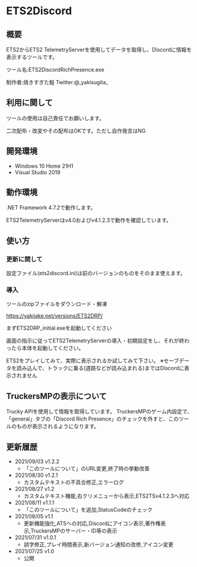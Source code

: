 # ETS2Discord
## 概要
ETS2からETS2 TelemetryServerを使用してデータを取得し、Discordに情報を表示するツールです。

ツール名:ETS2DiscordRichPresence.exe

制作者:焼きすぎた鮭 Twitter:@\_yakisugita_

## 利用に関して
ツールの使用は自己責任でお願いします。

二次配布・改変やその配布はOKです。ただし自作発言はNG

## 開発環境
- Windows 10 Home 21H1
- Visual Studio 2019

## 動作環境
.NET Framework 4.7.2で動作します。

ETS2TelemetryServerはv4.0およびv4.1.2.3で動作を確認しています。

## 使い方
### 更新に関して
設定ファイル(ets2discord.ini)は前のバージョンのものをそのまま使えます。

### 導入
ツールのzipファイルをダウンロード・解凍

https://yakijake.net/versions/ETS2DRP/

まずETS2DRP_initial.exeを起動してください

画面の指示に従ってETS2TelemetryServerの導入・初期設定をし、それが終わったら本体を起動してください。

ETS2をプレイしてみて、実際に表示されるか試してみて下さい。
※セーブデータを読み込んで、トラックに乗る(道路などが読み込まれる)まではDiscordに表示されません

## TruckersMPの表示について
Trucky APIを使用して情報を取得しています。
TruckersMPのゲーム内設定で、「general」タブの「Discord Rich Presence」のチェックを外すと、このツールのものが表示されるようになります。

## 更新履歴
 - 2021/09/03 v1.2.2
     - 「このツールについて」のURL変更,終了時の挙動改善
 - 2021/08/30 v1.2.1
     - カスタムテキストの不具合修正,エラーログ
 - 2021/08/27 v1.2
     - カスタムテキスト機能,右クリメニューから表示,ETS2TSv4.1.2.3へ対応
 - 2021/08/11 v1.1.1
     - 「このツールについて」を追加,StatusCodeのチェック
 - 2021/08/05 v1.1
     - 更新機能強化,ATSへの対応,Discordにアイコン表示,著作権表示,TruckersMPのサーバー・ID等の表示
 - 2021/07/31 v1.0.1
     - 誤字修正,プレイ時間表示,新バージョン通知の改修,アイコン変更
 - 2021/07/25 v1.0
     - 公開
